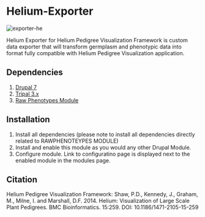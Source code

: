 # Helium-Exporter
![exporter-he](https://user-images.githubusercontent.com/15472253/154566046-b230d1da-f9b1-4eca-b24f-a59b8b94308f.png)

Helium Exporter for Helium Pedigree Visualization Framework is custom data exporter that will transform germplasm and phenotypic data into format fully compatible with Helium Pedigree Visualization application.

## Dependencies

1. [Drupal 7](https://www.drupal.org/)
2. [Tripal 3.x](http://tripal.info/)
3. [Raw Phenotypes Module](https://github.com/UofS-Pulse-Binfo/rawphenotypes)

## Installation
1. Install all dependencies (please note to install all dependencies directly related to RAWPHENOTEYPES MODULE)
2. Install and enable this module as you would any other Drupal Module.
3. Configure module. Link to configuratino page is displayed next to the enabled module in the modules page.

## Citation
Helium Pedigree Visualization Framework: Shaw, P.D., Kennedy, J., Graham, M., Milne, I. and Marshall, D.F. 2014. Helium: Visualization of Large Scale Plant Pedigrees. BMC Bioinformatics. 15:259. DOI: 10.1186/1471-2105-15-259
